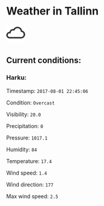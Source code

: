 # Weather in Tallinn 

<img src= 'images/cloud.png' width= '50' /> 

## Current conditions: 

### Harku: 

Timestamp: ``` 2017-08-01 22:45:06 ``` 

Condition: ``` Overcast ``` 

Visibility: ``` 20.0 ``` 

Precipitation: ``` 0 ``` 

Pressure: ``` 1017.1 ``` 

Humidity: ``` 84 ``` 

Temperature: ``` 17.4 ``` 

Wind speed: ``` 1.4 ``` 

Wind direction: ``` 177 ``` 

Max wind speed: ``` 2.5 ``` 

